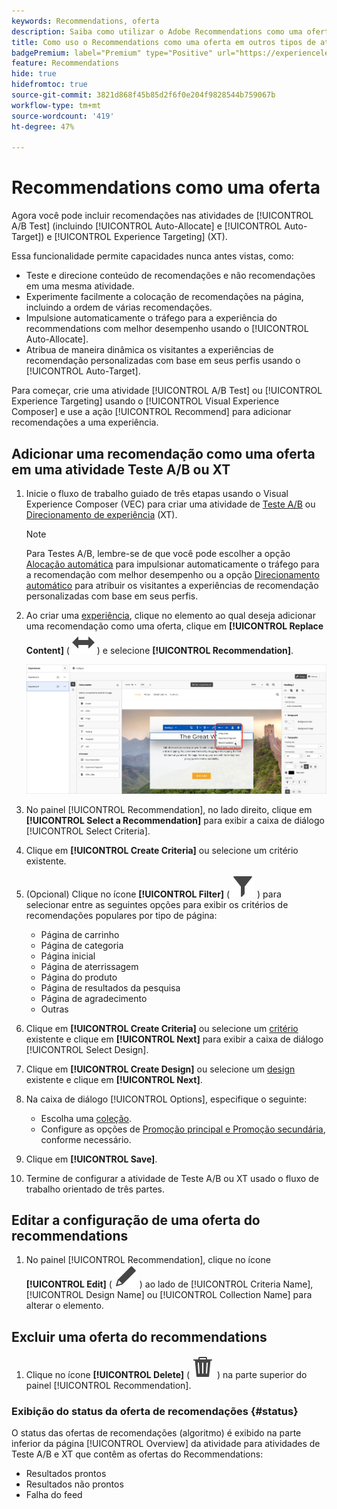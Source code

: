 ```yaml
---
keywords: Recommendations, oferta
description: Saiba como utilizar o Adobe Recommendations como uma oferta em atividades de Testes A/B (incluindo Alocação automática e Direcionamento automático) e Direcionamento de experiência (XT)
title: Como uso o Recommendations como uma oferta em outros tipos de atividade?
badgePremium: label="Premium" type="Positive" url="https://experienceleague.adobe.com/docs/target/using/introduction/intro.html?lang=en#premium newtab=true" tooltip="Consulte o que está incluído no Target Premium."
feature: Recommendations
hide: true
hidefromtoc: true
source-git-commit: 3821d868f45b85d2f6f0e204f9828544b759067b
workflow-type: tm+mt
source-wordcount: '419'
ht-degree: 47%

---
```


# Recommendations como uma oferta

Agora você pode incluir recomendações nas atividades de [!UICONTROL A/B Test] (incluindo [!UICONTROL Auto-Allocate] e [!UICONTROL Auto-Target]) e [!UICONTROL Experience Targeting] (XT).

Essa funcionalidade permite capacidades nunca antes vistas, como:

* Teste e direcione conteúdo de recomendações e não recomendações em uma mesma atividade.
* Experimente facilmente a colocação de recomendações na página, incluindo a ordem de várias recomendações.
* Impulsione automaticamente o tráfego para a experiência do recommendations com melhor desempenho usando o [!UICONTROL Auto-Allocate].
* Atribua de maneira dinâmica os visitantes a experiências de recomendação personalizadas com base em seus perfis usando o [!UICONTROL Auto-Target].

Para começar, crie uma atividade [!UICONTROL A/B Test] ou [!UICONTROL Experience Targeting] usando o [!UICONTROL Visual Experience Composer] e use a ação [!UICONTROL Recommend] para adicionar recomendações a uma experiência.

## Adicionar uma recomendação como uma oferta em uma atividade Teste A/B ou XT

1. Inicie o fluxo de trabalho guiado de três etapas usando o Visual Experience Composer (VEC) para criar uma atividade de [Teste A/B](/help/main/c-activities/t-test-ab/t-test-create-ab/test-create-ab.md) ou [Direcionamento de experiência](/help/main/c-activities/t-experience-target/t-xt-create/xt-create.md) (XT).

   >[!NOTE]
   >
   >Para Testes A/B, lembre-se de que você pode escolher a opção [Alocação automática](/help/main/c-activities/automated-traffic-allocation/automated-traffic-allocation.md) para impulsionar automaticamente o tráfego para a recomendação com melhor desempenho ou a opção [Direcionamento automático](/help/main/c-activities/auto-target/auto-target-to-optimize.md) para atribuir os visitantes a experiências de recomendação personalizadas com base em seus perfis.

1. Ao criar uma [experiência](/help/main/c-experiences/c-visual-experience-composer/viztarget-options.md), clique no elemento ao qual deseja adicionar uma recomendação como uma oferta, clique em **[!UICONTROL Replace Content]** ( ![Ícone Substituir Conteúdo](/help/main/assets/icons/Switch.svg) ) e selecione **[!UICONTROL Recommendation]**.

   ![Inserir recomendação como uma oferta](/help/main/c-recommendations/t-create-recs-activity/assets/recs-as-offer.png)

1. No painel [!UICONTROL Recommendation], no lado direito, clique em **[!UICONTROL Select a Recommendation]** para exibir a caixa de diálogo [!UICONTROL Select Criteria].

1. Clique em **[!UICONTROL Create Criteria]** ou selecione um critério existente.

1. (Opcional) Clique no ícone **[!UICONTROL Filter]** ( ![Ícone de filtro](/help/main/assets/icons/Filter.svg) ) para selecionar entre as seguintes opções para exibir os critérios de recomendações populares por tipo de página:

   * Página de carrinho
   * Página de categoria
   * Página inicial
   * Página de aterrissagem
   * Página do produto
   * Página de resultados da pesquisa
   * Página de agradecimento
   * Outras

1. Clique em **[!UICONTROL Create Criteria]** ou selecione um [critério](/help/main/c-recommendations/c-algorithms/algorithms.md) existente e clique em **[!UICONTROL Next]** para exibir a caixa de diálogo [!UICONTROL Select Design].

1. Clique em **[!UICONTROL Create Design]** ou selecione um [design](/help/main/c-recommendations/c-design-overview/design-overview.md) existente e clique em **[!UICONTROL  Next]**.

1. Na caixa de diálogo [!UICONTROL Options], especifique o seguinte:

   * Escolha uma [coleção](/help/main/c-recommendations/c-products/collections.md).
   * Configure as opções de [Promoção principal e Promoção secundária](/help/main/c-recommendations/t-create-recs-activity/adding-promotions.md), conforme necessário.

1. Clique em **[!UICONTROL Save]**.
1. Termine de configurar a atividade de Teste A/B ou XT usado o fluxo de trabalho orientado de três partes.

## Editar a configuração de uma oferta do recommendations

1. No painel [!UICONTROL Recommendation], clique no ícone **[!UICONTROL Edit]** ( ![Ícone Editar](/help/main/assets/icons/Edit.svg) ) ao lado de [!UICONTROL Criteria Name], [!UICONTROL Design Name] ou [!UICONTROL Collection Name] para alterar o elemento.

## Excluir uma oferta do recommendations

1. Clique no ícone **[!UICONTROL Delete]** ( ![Ícone Excluir](/help/main/assets/icons/Delete.svg) ) na parte superior do painel [!UICONTROL Recommendation].

### Exibição do status da oferta de recomendações {#status}

O status das ofertas de recomendações (algoritmo) é exibido na parte inferior da página [!UICONTROL Overview] da atividade para atividades de Teste A/B e XT que contêm as ofertas do Recommendations:

* Resultados prontos
* Resultados não prontos
* Falha do feed
